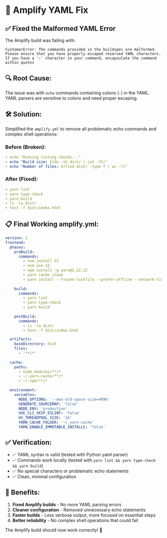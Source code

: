 # 🔧 Amplify YAML Fix

## ✅ **Fixed the Malformed YAML Error**

The Amplify build was failing with:
```
CustomerError: The commands provided in the buildspec are malformed. 
Please ensure that you have properly escaped reserved YAML characters. 
If you have a ':' character in your command, encapsulate the command within quotes
```

## 🔍 **Root Cause:**
The issue was with `echo` commands containing colons (`:`) in the YAML. YAML parsers are sensitive to colons and need proper escaping.

## 🛠️ **Solution:**
Simplified the `amplify.yml` to remove all problematic echo commands and complex shell operations:

### **Before (Broken):**
```yaml
- echo "Running linting checks..."
- echo "Build size: $(du -sh dist/ | cut -f1)"
- echo "Number of files: $(find dist/ -type f | wc -l)"
```

### **After (Fixed):**
```yaml
- yarn lint
- yarn type-check  
- yarn build
- ls -la dist/
- test -f dist/index.html
```

## 📋 **Final Working amplify.yml:**
```yaml
version: 1
frontend:
  phases:
    preBuild:
      commands:
        - nvm install 22
        - nvm use 22
        - npm install -g yarn@1.22.22
        - yarn cache clean
        - yarn install --frozen-lockfile --prefer-offline --network-timeout 100000
        
    build:
      commands:
        - yarn lint
        - yarn type-check
        - yarn build
        
    postBuild:
      commands:
        - ls -la dist/
        - test -f dist/index.html

  artifacts:
    baseDirectory: dist
    files:
      - '**/*'
    
  cache:
    paths:
      - node_modules/**/*
      - ~/.yarn-cache/**/*
      - ~/.npm/**/*
      
  environment:
    variables:
      NODE_OPTIONS: '--max-old-space-size=4096'
      GENERATE_SOURCEMAP: 'false'
      NODE_ENV: 'production'
      VUE_CLI_SKIP_ESLINT: 'false'
      UV_THREADPOOL_SIZE: '16'
      YARN_CACHE_FOLDER: '~/.yarn-cache'
      YARN_ENABLE_IMMUTABLE_INSTALLS: 'false'
```

## ✅ **Verification:**
- ✅ YAML syntax is valid (tested with Python yaml parser)
- ✅ Commands work locally (tested with `yarn lint && yarn type-check && yarn build`)
- ✅ No special characters or problematic echo statements
- ✅ Clean, minimal configuration

## 🎯 **Benefits:**
1. **Fixed Amplify builds** - No more YAML parsing errors
2. **Cleaner configuration** - Removed unnecessary echo statements
3. **Faster builds** - Less verbose output, more focused on essential steps
4. **Better reliability** - No complex shell operations that could fail

The Amplify build should now work correctly! 🚀
